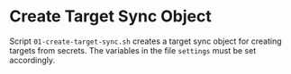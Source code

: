 # Create Target Sync Object

Script `01-create-target-sync.sh` creates a target sync object for creating targets from secrets. The variables in 
the file `settings` must be set accordingly.